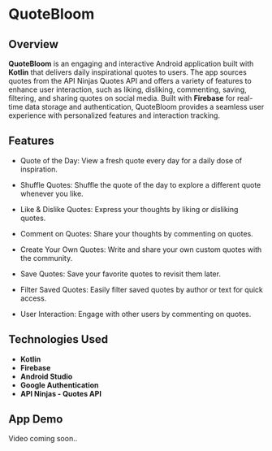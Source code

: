 # <strong>QuoteBloom</strong>

## Overview
**QuoteBloom** is an engaging and interactive Android application built with **Kotlin** that delivers daily inspirational quotes to users. The app sources quotes from the API Ninjas Quotes API and offers a variety of features to enhance user interaction, such as liking, disliking, commenting, saving, filtering, and sharing quotes on social media. Built with **Firebase** for real-time data storage and authentication, QuoteBloom provides a seamless user experience with personalized features and interaction tracking.

## Features
- Quote of the Day: View a fresh quote every day for a daily dose of inspiration.
  
- Shuffle Quotes: Shuffle the quote of the day to explore a different quote whenever you like.
  
- Like & Dislike Quotes: Express your thoughts by liking or disliking quotes.
  
- Comment on Quotes: Share your thoughts by commenting on quotes.

- Create Your Own Quotes: Write and share your own custom quotes with the community.
  
- Save Quotes: Save your favorite quotes to revisit them later.
  
- Filter Saved Quotes: Easily filter saved quotes by author or text for quick access.
  
- User Interaction: Engage with other users by commenting on quotes.
  
## Technologies Used
- <strong>Kotlin</strong>
- <strong>Firebase</strong>
- <strong>Android Studio</strong>
- <strong>Google Authentication</strong>
- <strong>API Ninjas - Quotes API</strong> 

## App Demo
Video coming soon..
